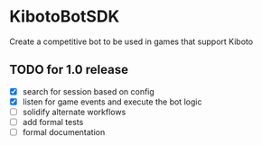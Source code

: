 # KibotoBotSDK
Create a competitive bot to be used in games that support Kiboto

## TODO for 1.0 release
- [x] search for session based on config
- [x] listen for game events and execute the bot logic
- [ ] solidify alternate workflows
- [ ] add formal tests
- [ ] formal documentation
